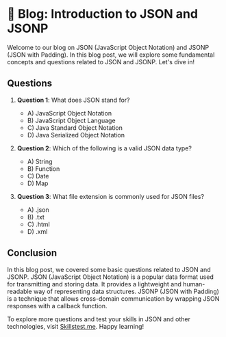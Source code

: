 # 📝 Blog: Introduction to JSON and JSONP

Welcome to our blog on JSON (JavaScript Object Notation) and JSONP (JSON with Padding). In this blog post, we will explore some fundamental concepts and questions related to JSON and JSONP. Let's dive in!

## Questions

1. **Question 1**: What does JSON stand for?
   - A) JavaScript Object Notation
   - B) JavaScript Object Language
   - C) Java Standard Object Notation
   - D) Java Serialized Object Notation
   
2. **Question 2**: Which of the following is a valid JSON data type?
   - A) String
   - B) Function
   - C) Date
   - D) Map
   
3. **Question 3**: What file extension is commonly used for JSON files?
   - A) .json
   - B) .txt
   - C) .html
   - D) .xml

## Conclusion

In this blog post, we covered some basic questions related to JSON and JSONP. JSON (JavaScript Object Notation) is a popular data format used for transmitting and storing data. It provides a lightweight and human-readable way of representing data structures. JSONP (JSON with Padding) is a technique that allows cross-domain communication by wrapping JSON responses with a callback function.

To explore more questions and test your skills in JSON and other technologies, visit [Skillstest.me](https://www.skillstest.me). Happy learning!

